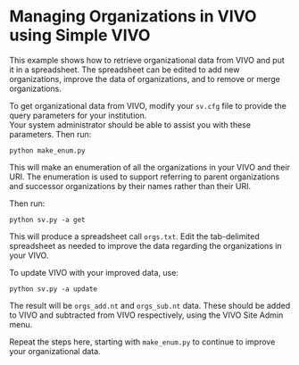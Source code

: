 # Managing Organizations in VIVO using Simple VIVO

This example shows how to retrieve organizational data from VIVO and put it in a spreadsheet.  The spreadsheet 
can be edited to add new organizations, improve the data of organizations, and to remove or merge organizations.

To get organizational data from VIVO, modify your `sv.cfg` file to provide the query parameters for your institution.  
Your system administrator should be able to assist you with these parameters.  Then run:

    python make_enum.py
    
This will make an enumeration of all the organizations in your VIVO and their URI.  The enumeration is used to support
referring to parent organizations and successor organizations by their names rather than their URI.

Then run:

    python sv.py -a get
    
This will produce a spreadsheet call `orgs.txt`. Edit the tab-delimited spreadsheet as needed to improve the data 
regarding the organizations in your VIVO.

To update VIVO with your improved data, use:

    python sv.py -a update
    
The result will be `orgs_add.nt` and `orgs_sub.nt` data.  These should be added to VIVO and subtracted from VIVO 
respectively, using the VIVO Site Admin menu.

Repeat the steps here, starting with `make_enum.py` to continue to improve your organizational data.
